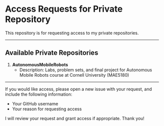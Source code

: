# Access Requests for Private Repository

This repository is for requesting access to my private repositories. 

____________________________________________________________________________________________________________________________

## Available Private Repositories

1. **AutonomousMobileRobots**
   - Description: Labs, problem sets, and final project for Autonomous Mobile Robots course at Cornell University (MAE5180)

____________________________________________________________________________________________________________________________

If you would like access, please open a new issue with your request, and include the following information:

- Your GitHub username
- Your reason for requesting access

I will review your request and grant access if appropriate. Thank you!
